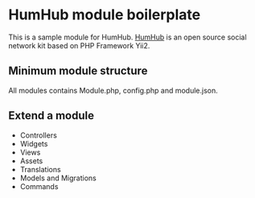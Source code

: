 # HumHub module boilerplate

This is a sample module for HumHub. [HumHub](https://www.humhub.org) is an open source social network kit based on PHP Framework Yii2.

## Minimum module structure
All modules contains Module.php, config.php and module.json. 

## Extend a module
* Controllers
* Widgets
* Views
* Assets
* Translations
* Models and Migrations
* Commands
